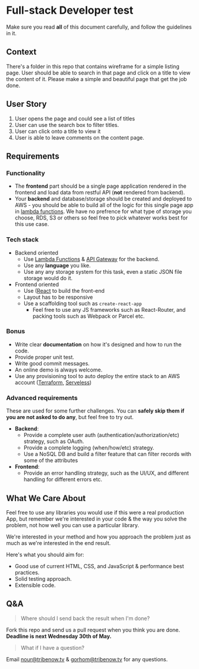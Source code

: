 # Full-stack Developer test

Make sure you read **all** of this document carefully, and follow the guidelines in it.

## Context

There's a folder in this repo that contains wireframe for a simple listing page. User should be able to search in that page and click on a title to view the content of it. Please make a simple and beautiful page that get the job done. 

## User Story

1. User opens the page and could see a list of titles 
2. User can use the search box to filter titles. 
3. User can click onto a title to view it
4. User is able to leave comments on the content page. 

## Requirements

### Functionality

- The **frontend** part should be a single page application rendered in the frontend and load data from restful API (**not** rendered from backend).
- Your **backend** and database/storage should be created and deployed to AWS - you should be able to build all of the logic for this single page app in [lambda functions](https://aws.amazon.com/lambda/). We have no prefrence for what type of storage you choose, RDS, S3 or others so feel free to pick whatever works best for this use case.

### Tech stack

- Backend oriented
    - Use [Lambda Functions](https://aws.amazon.com/lambda/) &  [API Gateway](https://aws.amazon.com/api-gateway/) for the backend.
    - Use any **language** you like.
    - Use any any storage system for this task, even a static JSON file storage would do it.
- Frontend oriented
    - Use ([React](https://reactjs.org/) to build the front-end
    - Layout has to be responsive 
    - Use a scaffolding tool such as `create-react-app`
        - Feel free to use any JS frameworks such as React-Router, and packing tools such as Webpack or Parcel etc.

### Bonus

- Write clear **documentation** on how it's designed and how to run the code.
- Provide proper unit test.
- Write good commit messages.
- An online demo is always welcome.
- Use any provisioning tool to auto deploy the entire stack to an AWS account ([Terraform](https://www.terraform.io/), [Serveless](serverless.com))

### Advanced requirements

These are used for some further challenges. You can **safely skip them if you are not asked to do any**, but feel free to try out.
- **Backend**:
    - Provide a complete user auth (authentication/authorization/etc) strategy, such as OAuth.
    - Provide a complete logging (when/how/etc) strategy.
    - Use a NoSQL DB and build a filter feature that can filter records with some of the attributes 
- **Frontend**:
    - Provide an error handling strategy, such as the UI/UX, and different handling for different errors etc.



## What We Care About

Feel free to use any libraries you would use if this were a real production App, but remember we're interested in your code & the way you solve the problem, not how well you can use a particular library.

We're interested in your method and how you approach the problem just as much as we're interested in the end result.

Here's what you should aim for:

- Good use of current HTML, CSS, and JavaScript & performance best practices.
- Solid testing approach.
- Extensible code.

## Q&A

> Where should I send back the result when I'm done?

Fork this repo and send us a pull request when you think you are done. **Deadline is next Wednesday 30th of May.** 

> What if I have a question?

Email nour@tribenow.tv & gorhom@tribenow.tv for any questions. 
